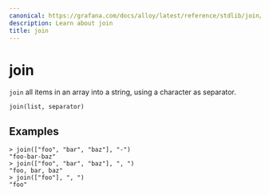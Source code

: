 ```yaml
---
canonical: https://grafana.com/docs/alloy/latest/reference/stdlib/join/
description: Learn about join
title: join
---
```


# join

`join` all items in an array into a string, using a character as separator.

```alloy
join(list, separator)
```

## Examples

```alloy
> join(["foo", "bar", "baz"], "-")
"foo-bar-baz"
> join(["foo", "bar", "baz"], ", ")
"foo, bar, baz"
> join(["foo"], ", ")
"foo"
```
